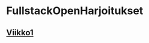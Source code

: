 # FullstackOpenHarjoitukset

## [Viikko1](https://github.com/wood101/FullstackOpenHarjoitukset/tree/master/Viikko%200)
